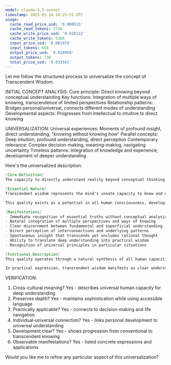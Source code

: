 ```yaml
---
model: claude-3.5-sonnet
timestamp: 2025-01-14 18:25:51 UTC
usage:
  cache_read_price_usd: '0.000515'
  cache_read_tokens: 1716
  cache_write_price_usd: '0.020122'
  cache_write_tokens: 5366
  input_price_usd: '0.001974'
  input_tokens: 658
  output_price_usd: '0.010950'
  output_tokens: 730
  total_price_usd: '0.033561'
---
```


Let me follow the structured process to universalize the concept of Transcendent Wisdom.

INITIAL CONCEPT ANALYSIS:
Core principle: Direct knowing beyond conceptual understanding
Key functions: Integration of multiple ways of knowing, transcendence of limited perspectives
Relationship patterns: Bridges personal/universal, connects different modes of understanding
Developmental aspects: Progresses from intellectual to intuitive to direct knowing

UNIVERSALIZATION:
Universal experiences: Moments of profound insight, direct understanding, "knowing without knowing how"
Parallel concepts: Deep intuition, profound understanding, direct perception
Contemporary relevance: Complex decision-making, meaning-making, navigating uncertainty
Timeless patterns: Integration of knowledge and experience, development of deeper understanding

Here's the universalized description:

```markdown
[Core Definition]
The capacity to directly understand reality beyond conceptual thinking, integrating multiple ways of knowing into a coherent, profound comprehension that encompasses both personal experience and universal patterns. This understanding transcends yet includes rational thought, operating through direct perception and intuitive grasp of fundamental truths.

[Essential Nature]
Transcendent wisdom represents the mind's innate capacity to know and understand at levels deeper than conventional thinking. It manifests as a natural integration of intellectual knowledge, intuitive insight, embodied understanding, and direct perception. Unlike purely analytical knowledge, it operates through immediate comprehension that precedes and transcends conceptual elaboration while retaining the ability to express insights clearly when needed.

This quality exists as a potential in all human consciousness, developing through the interplay of experience, reflection, and direct realization. It combines clarity of perception with depth of understanding, allowing for simultaneous appreciation of both particular details and universal patterns.

[Manifestations]
- Immediate recognition of essential truths without conceptual analysis
- Natural integration of multiple perspectives and ways of knowing
- Clear discernment between fundamental and superficial understanding
- Direct perception of interconnections and underlying patterns
- Spontaneous insight that transcends yet includes rational thought
- Ability to translate deep understanding into practical wisdom
- Recognition of universal principles in particular situations

[Functional Description]
This quality operates through a natural synthesis of all human capacities for understanding - sensory perception, rational analysis, intuitive knowing, and direct realization. It develops through progressive refinement of awareness, moving from accumulation of knowledge to integration of understanding to direct perception of reality. The process involves both active cultivation of multiple ways of knowing and allowing deeper wisdom to emerge naturally.

In practical expression, transcendent wisdom manifests as clear understanding in complex situations, profound insight into fundamental patterns, and natural guidance in life decisions. It enables navigation of uncertainty through direct comprehension rather than solely through analysis, leading to actions that naturally align with deeper truths. This wisdom expresses itself through both clear understanding and appropriate action, bridging the universal and the particular.
```

VERIFICATION:
1. Cross-cultural meaning? Yes - describes universal human capacity for deep understanding
2. Preserves depth? Yes - maintains sophistication while using accessible language
3. Practically applicable? Yes - connects to decision-making and life navigation
4. Individual-universal connection? Yes - links personal development to universal understanding
5. Development clear? Yes - shows progression from conventional to transcendent knowing
6. Observable manifestations? Yes - listed concrete expressions and applications

Would you like me to refine any particular aspect of this universalization?
